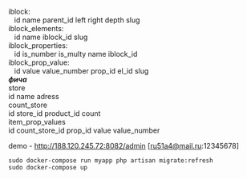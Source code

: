iblock:  
&nbsp;&nbsp;&nbsp;id name parent_id left right depth slug   
iblock_elements:  
&nbsp;&nbsp;&nbsp;id name iblock_id slug  
iblock_properties:  
&nbsp;&nbsp;&nbsp;id is_number is_multy name iblock_id  
iblock_prop_value:  
&nbsp;&nbsp;&nbsp;id value value_number prop_id el_id slug   
***фича***  
store  
id name adress  
count_store  
id store_id product_id count  
item_prop_values  
id count_store_id prop_id value value_number

demo - http://188.120.245.72:8082/admin [ru51a4@mail.ru:12345678]
   

```
sudo docker-compose run myapp php artisan migrate:refresh
sudo docker-compose up
```
  
